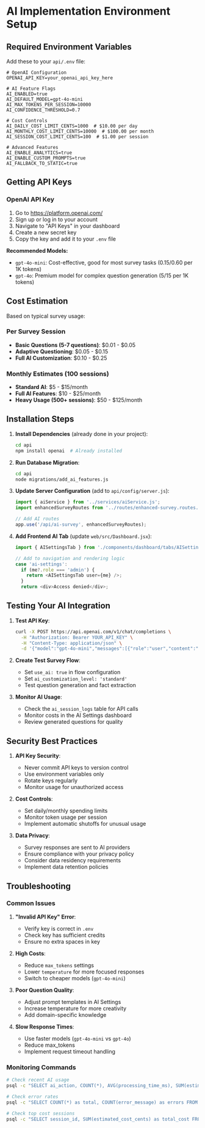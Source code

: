# AI Implementation Environment Setup

## Required Environment Variables

Add these to your `api/.env` file:

```env
# OpenAI Configuration
OPENAI_API_KEY=your_openai_api_key_here

# AI Feature Flags
AI_ENABLED=true
AI_DEFAULT_MODEL=gpt-4o-mini
AI_MAX_TOKENS_PER_SESSION=10000
AI_CONFIDENCE_THRESHOLD=0.7

# Cost Controls
AI_DAILY_COST_LIMIT_CENTS=1000  # $10.00 per day
AI_MONTHLY_COST_LIMIT_CENTS=10000  # $100.00 per month
AI_SESSION_COST_LIMIT_CENTS=100  # $1.00 per session

# Advanced Features
AI_ENABLE_ANALYTICS=true
AI_ENABLE_CUSTOM_PROMPTS=true
AI_FALLBACK_TO_STATIC=true
```

## Getting API Keys

### OpenAI API Key
1. Go to https://platform.openai.com/
2. Sign up or log in to your account
3. Navigate to "API Keys" in your dashboard
4. Create a new secret key
5. Copy the key and add it to your `.env` file

**Recommended Models:**
- `gpt-4o-mini`: Cost-effective, good for most survey tasks ($0.15/$0.60 per 1K tokens)
- `gpt-4o`: Premium model for complex question generation ($5/$15 per 1K tokens)



## Cost Estimation

Based on typical survey usage:

### Per Survey Session
- **Basic Questions (5-7 questions)**: $0.01 - $0.05
- **Adaptive Questioning**: $0.05 - $0.15
- **Full AI Customization**: $0.10 - $0.25

### Monthly Estimates (100 sessions)
- **Standard AI**: $5 - $15/month
- **Full AI Features**: $10 - $25/month
- **Heavy Usage (500+ sessions)**: $50 - $125/month

## Installation Steps

1. **Install Dependencies** (already done in your project):
   ```bash
   cd api
   npm install openai  # Already installed
   ```

2. **Run Database Migration**:
   ```bash
   cd api
   node migrations/add_ai_features.js
   ```

3. **Update Server Configuration** (add to `api/config/server.js`):
   ```javascript
   import { aiService } from '../services/aiService.js';
   import enhancedSurveyRoutes from '../routes/enhanced-survey.routes.js';
   
   // Add AI routes
   app.use('/api/ai-survey', enhancedSurveyRoutes);
   ```

4. **Add Frontend AI Tab** (update `web/src/Dashboard.jsx`):
   ```javascript
   import { AISettingsTab } from './components/dashboard/tabs/AISettingsTab.jsx';
   
   // Add to navigation and rendering logic
   case 'ai-settings':
     if (me?.role === 'admin') {
       return <AISettingsTab user={me} />;
     }
     return <div>Access denied</div>;
   ```

## Testing Your AI Integration

1. **Test API Key**:
   ```bash
   curl -X POST https://api.openai.com/v1/chat/completions \
     -H "Authorization: Bearer YOUR_API_KEY" \
     -H "Content-Type: application/json" \
     -d '{"model":"gpt-4o-mini","messages":[{"role":"user","content":"Hello"}],"max_tokens":10}'
   ```

2. **Create Test Survey Flow**:
   - Set `use_ai: true` in flow configuration
   - Set `ai_customization_level: 'standard'`
   - Test question generation and fact extraction

3. **Monitor AI Usage**:
   - Check the `ai_session_logs` table for API calls
   - Monitor costs in the AI Settings dashboard
   - Review generated questions for quality

## Security Best Practices

1. **API Key Security**:
   - Never commit API keys to version control
   - Use environment variables only
   - Rotate keys regularly
   - Monitor usage for unauthorized access

2. **Cost Controls**:
   - Set daily/monthly spending limits
   - Monitor token usage per session
   - Implement automatic shutoffs for unusual usage

3. **Data Privacy**:
   - Survey responses are sent to AI providers
   - Ensure compliance with your privacy policy
   - Consider data residency requirements
   - Implement data retention policies

## Troubleshooting

### Common Issues

1. **"Invalid API Key" Error**:
   - Verify key is correct in `.env`
   - Check key has sufficient credits
   - Ensure no extra spaces in key

2. **High Costs**:
   - Reduce `max_tokens` settings
   - Lower `temperature` for more focused responses
   - Switch to cheaper models (`gpt-4o-mini`)

3. **Poor Question Quality**:
   - Adjust prompt templates in AI Settings
   - Increase temperature for more creativity
   - Add domain-specific knowledge

4. **Slow Response Times**:
   - Use faster models (`gpt-4o-mini` vs `gpt-4o`)
   - Reduce max_tokens
   - Implement request timeout handling

### Monitoring Commands

```bash
# Check recent AI usage
psql -c "SELECT ai_action, COUNT(*), AVG(processing_time_ms), SUM(estimated_cost_cents) FROM ai_session_logs WHERE created_at >= NOW() - INTERVAL '24 hours' GROUP BY ai_action;"

# Check error rates
psql -c "SELECT COUNT(*) as total, COUNT(error_message) as errors FROM ai_session_logs WHERE created_at >= NOW() - INTERVAL '24 hours';"

# Check top cost sessions
psql -c "SELECT session_id, SUM(estimated_cost_cents) as total_cost FROM ai_session_logs WHERE created_at >= NOW() - INTERVAL '7 days' GROUP BY session_id ORDER BY total_cost DESC LIMIT 10;"
```
